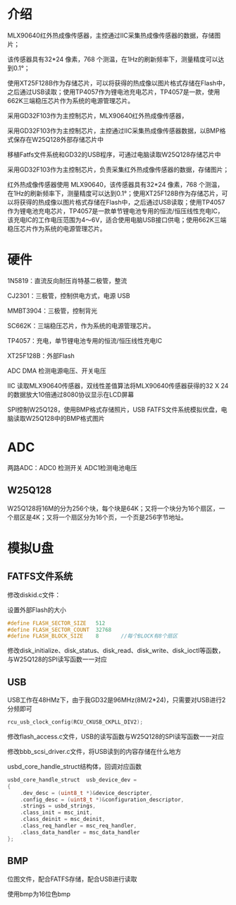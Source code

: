 

# 介绍

MLX90640红外热成像传感器，主控通过IIC采集热成像传感器的数据，存储图片；

该传感器具有32*24 像素，768 个测温，在1Hz的刷新频率下，测量精度可以达到0.1°；



使用XT25F128B作为存储芯片，可以将获得的热成像以图片格式存储在Flash中，之后通过USB读取；使用TP4057作为锂电池充电芯片，TP4057是一款，使用662K三端稳压芯片作为系统的电源管理芯片。



采用GD32F103作为主控制芯片，MLX90640红外热成像传感器，

采用GD32F103作为主控制芯片，主控通过IIC采集热成像传感器数据，以BMP格式保存在W25Q128外部存储芯片中

移植Fatfs文件系统和GD32的USB程序，可通过电脑读取W25Q128存储芯片中



采用GD32F103作为主控制芯片，负责采集红外热成像传感器的数据，存储图片；

红外热成像传感器使用 MLX90640，该传感器具有32*24 像素，768 个测温，在1Hz的刷新频率下，测量精度可以达到0.1°；使用XT25F128B作为存储芯片，可以将获得的热成像以图片格式存储在Flash中，之后通过USB读取；使用TP4057作为锂电池充电芯片，TP4057是一款单节锂电池专用的恒流/恒压线性充电IC，该充电IC的工作电压范围为4～6V，适合使用电脑USB接口供电；使用662K三端稳压芯片作为系统的电源管理芯片。

# 硬件

1N5819：直流反向耐压肖特基二极管，整流

CJ2301：三极管，控制供电方式，电源 USB

MMBT3904：三极管，控制背光

SC662K：三端稳压芯片，作为系统的电源管理芯片。

TP4057：充电，单节锂电池专用的恒流/恒压线性充电IC

XT25F128B：外部Flash

ADC DMA 检测电源电压、开关电压





IIC 读取MLX90640传感器，双线性差值算法将MLX90640传感器获得的32 X 24的数据放大10倍通过8080协议显示在LCD屏幕

SPI控制W25Q128，使用BMP格式存储照片，USB FATFS文件系统模拟优盘，电脑读取W25Q128中的BMP格式图片



# ADC

两路ADC：ADC0 检测开关 ADC1检测电池电压





## W25Q128

W25Q128将16M的分为256个块，每个块是64K；又将一个块分为16个扇区，一个扇区是4K；又将一个扇区分为16个页，一个页是256字节地址。

# 模拟U盘

## FATFS文件系统

修改diskid.c文件：

设置外部Flash的大小

````c
#define FLASH_SECTOR_SIZE 	512			   			    
#define FLASH_SECTOR_COUNT  32768	
#define FLASH_BLOCK_SIZE   	8     	//每个BLOCK有8个扇区
````

修改disk_initialize、disk_status、disk_read、disk_write、disk_ioctl等函数，与W25Q128的SPI读写函数一一对应



## USB

USB工作在48HMz下，由于我GD32是96MHz(8M/2*24)，只需要对USB进行2分频即可

````c
rcu_usb_clock_config(RCU_CKUSB_CKPLL_DIV2);
````

修改flash_access.c文件，USB的读写函数与W25Q128的SPI读写函数一一对应

修改bbb_scsi_driver.c文件，将USB读到的内容存储在什么地方

usbd_core_handle_struct结构体，回调对应函数

````c
usbd_core_handle_struct  usb_device_dev = 
{
    .dev_desc = (uint8_t *)&device_descripter,
    .config_desc = (uint8_t *)&configuration_descriptor,
    .strings = usbd_strings,
    .class_init = msc_init,
    .class_deinit = msc_deinit,
    .class_req_handler = msc_req_handler,
    .class_data_handler = msc_data_handler
};
````

## BMP

位图文件，配合FATFS存储，配合USB进行读取

使用bmp为16位色bmp